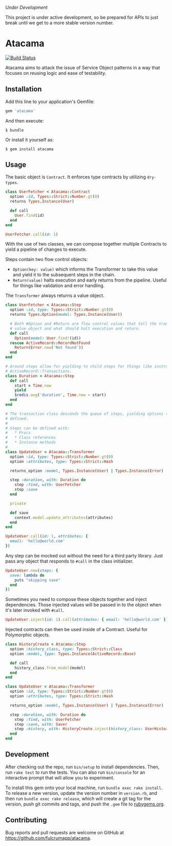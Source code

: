 *Under Development*

This project is under active development, so be prepared for APIs to just break until we get to a
more stable version number.

# Atacama

[![Build Status](https://travis-ci.org/fulcrumapp/atacama.svg?branch=master)](https://travis-ci.org/fulcrumapp/atacama)

Atacama aims to attack the issue of Service Object patterns in a way that focuses on reusing logic
and ease of testability.

## Installation

Add this line to your application's Gemfile:

```ruby
gem 'atacama'
```

And then execute:

    $ bundle

Or install it yourself as:

    $ gem install atacama

## Usage

The basic object is `Contract`. It enforces type contracts by utilizing `dry-types`.

```ruby
class UserFetcher < Atacama::Contract
  option :id, Types::Strict::Number.gt(0)
  returns Types.Instance(User)

  def call
    User.find(id)
  end
end

UserFetcher.call(id: 1)
```

With the use of two classes, we can compose together multiple Contracts to yield a pipeline of changes to execute.

Steps contain two flow control objects:
* `Option(key: value)` which informs the Transformer to take this value and yield it to the subsequent steps in the chain.
* `Return(value)` halts execution and early returns from the pipeline. Useful for things like validation and error handling.

The `Transformer` always returns a value object.

```ruby
class UserFetcher < Atacama::Step
  option :id, type: Types::Strict::Number.gt(0)
  returns Types.Option(model: Types.Instance(User))

  # Both #Option and #Return are flow control values that tell the transaction what is a
  # value object and what should halt execution and return.
  def call
    Option(model: User.find!(id))
  rescue ActiveRecord::RecordNotFound
    Return(Error.new('Not found'))
  end
end

# Around steps allow for yielding to child steps for things like instrumentation or
# ActiveRecord::Transactions.
class Duration < Atacama::Step
  def call
    start = Time.now
    yield
    $redis.avg('duration', Time.now - start)
  end
end

# The transaction class descends the queue of steps, yielding options to each step
# defined.
#
# Steps can be defined with:
#   * Procs
#   * Class references
#   * Instance methods
#
class UpdateUser < Atacama::Transformer
  option :id, type: Types::Strict::Number.gt(0)
  option :attributes, type: Types::Strict::Hash

  returns_option :model, Types.Instance(User) | Types.Instance(Error)

  step :duration, with: Duration do
    step :find, with: UserFetcher
    step :save
  end

  private

  def save
    context.model.update_attributes(attributes)
  end
end

UpdateUser.call(id: 1, attributes: {
  email: 'hello@world.com'
})
```

Any step can be mocked out without the need for a third party library. Just pass any object that
responds to `#call` in the class initializer.

```ruby
UpdateUser.new(steps: {
  save: lambda do
    puts "skipping save"
  end
})
```

Sometimes you need to compose these objects together and inject dependencies. Those injected values
will be passed in to the object when it's later invoked with `#call`.

```ruby
UpdateUser.inject(id: 1).call(attributes: { email: 'hello@world.com' })
```

Injected contracts can then be used inside of a Contract. Useful for Polymorphic objects.

```ruby
class HistoryCreate < Atacama::Step
  option :history_class, type: Types::Strict::Class
  option :model, type: Types.Instance(ActiveRecord::Base)

  def call
    history_class.from_model(model)
  end
end

class UpdateUser < Atacama::Transformer
  option :id, type: Types::Strict::Number.gt(0)
  option :attributes, type: Types::Strict::Hash

  returns_option :model, Types.Instance(User) | Types.Instance(Error)

  step :duration, with: Duration do
    step :find, with: UserFetcher
    step :save, with: Saver
    step :history, with: HistoryCreate.inject(history_class: UserHistory)
  end
end
```

## Development

After checking out the repo, run `bin/setup` to install dependencies. Then, run `rake test` to run the tests. You can also run `bin/console` for an interactive prompt that will allow you to experiment.

To install this gem onto your local machine, run `bundle exec rake install`. To release a new version, update the version number in `version.rb`, and then run `bundle exec rake release`, which will create a git tag for the version, push git commits and tags, and push the `.gem` file to [rubygems.org](https://rubygems.org).

## Contributing

Bug reports and pull requests are welcome on GitHub at https://github.com/fulcrumapp/atacama.
